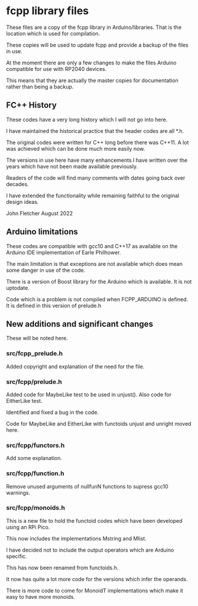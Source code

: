 # fcpp library files

These files are a copy of the fcpp library in Arduino/libraries. That is the location which is used for compilation.

These copies will be used to update fcpp and provide a backup of the files in use.

At the moment there are only a few changes to make the files Arduino compatible for use with RP2040 devices.

This means that they are actually the master copies for documentation rather than being a backup.

## FC++ History

These codes have a very long history which I will not go into here.

I have maintained the historical practice that the header codes are all *.h.

The original codes were written for C++ long before there was C++11. A lot was achieved which can be done much more easily now.

The versions in use here have many enhancements I have written over the years which have not been made available previously.

Readers of the code will find many comments with dates going back over decades.

I have extended the functionality while remaining faithful to the original design ideas.

John Fletcher  August 2022

## Arduino limitations

These codes are compatible with gcc10 and C++17 as available on the Arduino IDE implementation of Earle Philhower.

The main limitation is that exceptions are not available which does mean some danger in use of the code.

There is a version of Boost library for the Arduino which is available. It is not uptodate.

Code which is a problem is not compiled when FCPP_ARDUINO is defined. It is defined in this version of prelude.h 

## New additions and significant changes

These will be noted here.

### src/fcpp_prelude.h

Added copyright and explanation of the need for the file.

### src/fcpp/prelude.h  

Added code for MaybeLike test to be used in unjust(). Also code for EitherLike test.

Identified and fixed a bug in the code.

Code for MaybeLike and EitherLike with functoids unjust and unright moved here.
					
### src/fcpp/functors.h  					

Add some explanation.

### src/fcpp/function.h

Remove unused arguments of nullfunN functions to supress gcc10 warnings.

### src/fcpp/monoids.h  					

This is a new file to hold the functoid codes which have been developed using an RPi Pico.

This now includes the implementations Mstring and Mlist.

I have decided not to include the output operators which are Arduino specific.

This has now been renamed from functoids.h.

It now has quite a lot more code for the versions which infer the operands.

There is more code to come for MonoidT<MonoidType> implementations which make it easy to have more monoids.
